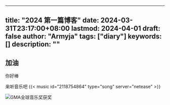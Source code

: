 
---
title: "2024 第一篇博客"
date: 2024-03-31T23:17:00+08:00
lastmod: 2024-04-01
draft: false
author: "Armyja"
tags: ["diary"]
keywords: []
description: ""
---
## 加油

你好棒

来听音乐吧
{{< music id="2118754864" type="song" server="netease" >}}

![GMA全球音乐奖获奖](https://bucket.armyja-online.uk/blog/1711948205956.jpg)